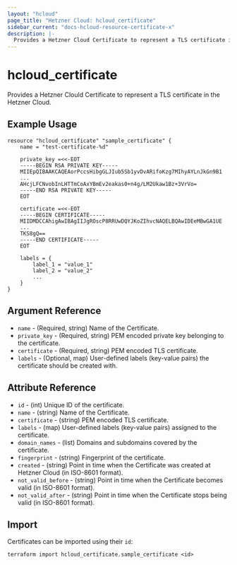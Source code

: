 ```yaml
---
layout: "hcloud"
page_title: "Hetzner Cloud: hcloud_certificate"
sidebar_current: "docs-hcloud-resource-certificate-x"
description: |-
  Provides a Hetzner Cloud Certificate to represent a TLS certificate in the Hetzner Cloud.
---
```


# hcloud_certificate

Provides a Hetzner Clould Certificate to represent a TLS certificate in the Hetzner Cloud.

## Example Usage

```hcl
resource "hcloud_certificate" "sample_certificate" {
    name = "test-certificate-%d"

    private_key =<<-EOT
    -----BEGIN RSA PRIVATE KEY-----
    MIIEpQIBAAKCAQEAorPccsHibgGLJIub5Sb1yvDvARifoKzg7MIhyAYLnJkGn9B1
    ...
    AHcjLFCNvobInLHTTmCoAxYBmEv2eakas0+n4g/LM2Ukaw1Bz+3VrVo=
    -----END RSA PRIVATE KEY-----
    EOT

    certificate =<<-EOT
    -----BEGIN CERTIFICATE-----
    MIIDMDCCAhigAwIBAgIIJgROscP8RRUwDQYJKoZIhvcNAQELBQAwIDEeMBwGA1UE
    ...
    TKS8gQ==
    -----END CERTIFICATE-----
    EOT

    labels = {
        label_1 = "value_1"
        label_2 = "value_2"
        ...
    }
}
```

## Argument Reference

- `name` - (Required, string) Name of the Certificate.
- `private_key` - (Required, string) PEM encoded private key belonging to the certificate.
- `certificate` - (Required, string) PEM encoded TLS certificate.
- `labels` - (Optional, map) User-defined labels (key-value pairs) the
certificate should be created with.

## Attribute Reference

- `id` - (int) Unique ID of the certificate.
- `name` - (string) Name of the Certificate.
- `certificate` - (string) PEM encoded TLS certificate.
- `labels` - (map) User-defined labels (key-value pairs) assigned to the certificate.
- `domain_names` - (list) Domains and subdomains covered by the certificate.
- `fingerprint` - (string) Fingerprint of the certificate.
- `created` - (string) Point in time when the Certificate was created at Hetzner Cloud (in ISO-8601 format).
- `not_valid_before` - (string) Point in time when the Certificate becomes valid (in ISO-8601 format).
- `not_valid_after` - (string) Point in time when the Certificate stops being valid (in ISO-8601 format).

## Import

Certificates can be imported using their `id`:

```hcl
terraform import hcloud_certificate.sample_certificate <id>
```
